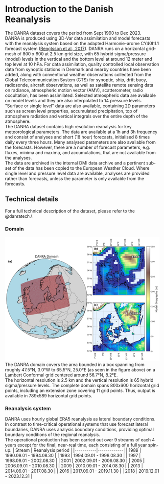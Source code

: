 # Introduction to the Danish Reanalysis
The DANRA dataset covers the period from Sept 1990 to Dec 2023. \
DANRA is produced using 3D-Var data assimilation and model forecasts with the reanalysis system based on the adapted Harmonie-arome CY40h1.1 forecast system ([Bengtsson et al., 2017](https://journals.ametsoc.org/view/journals/mwre/145/5/mwr-d-16-0417.1.xml)). DANRA runs on a horizontal grid-mesh of 800 x 600 at 2.5 km grid size,  with 65 hybrid sigma/pressure (model) levels in the vertical and the bottom level at around 12 meter and top level at 10 hPa. For data assimilation, quality controlled local observation data from synoptic stations in Denmark and nearby countries have been added, along with conventional weather observations collected from the Global Telecommunication System (GTS) for synoptic, ship, drift buoy, radiosonde, aircraft observations,  as well as satellite remote sensing data on radiance, atmospheric motion vector (AMV), scatterometer, radio occultation, has been assimilated. Selected atmospheric data are available on model levels and they are also interpolated to 14 pressure levels. "Surface or single level" data are also available, containing 2D parameters such as screen level properties, accumulated precipitation, top of atmosphere radiation and vertical integrals over the entire depth of the atmosphere. \
The DANRA dataset contains high resolution reanalysis for key meteorological parameters. The data are available at a 1h and 3h frequency and consist of analyses and short (18 hour) forecasts, initialised 8 times daily every three hours. Many analysed parameters are also available from the forecasts. However, there are a number of forecast parameters, e.g. fluxes, minima and maxima, and accumulations,  that are not available from the analyses.\
The data are archived in the internal DMI data archive and a pertinent sub-set of the data has been copied to the European Weather Cloud. Where single level and pressure level data are available, analyses are provided rather than forecasts, unless the parameter is only available from the forecasts.

## Technical details
For a full technical description of the dataset, please refer to the @danratech.\

### Domain
![DANRA Domain](danra-book/docs/figures/domain.png)\
The DANRA domain covers the area bounded in a box spanning from roughly 47.5°N, 3.0°W to 65.5°N, 25.0°E (as seen in the figure above) on a Lambert Conformal grid centered around 56.7°N, 8.2°E.\
The horizontal resolution is 2.5 km and the vertical resolution is 65 hybrid sigma/pressure levels. The complete domain spans 800x600 horizontal grid points, including an extension zone covering 11 grid points. Thus, output is available in 789x589 horizontal grid points.

### Reanalysis system
DANRA uses hourly global ERA5 reanalysis as lateral boundary conditions. In contrast to time-critical operational systems that use forecast lateral boundaries, DANRA uses analysis boundary conditions, providing optimal boundary conditions of the regional reanalysis. \
The operational production has been carried out over 9 streams of each 4 years except for the final, near-real time, each consisting of a full year spin-up.
| Stream | Reanalysis period |
|-----------|-------------|
| 1989 | 1990.09.01 - 1994.08.30 |
| 1993 | 1994.09.01 - 1998.08.30 |
| 1997 | 1998.09.01 - 2002.08.30 |
| 2001 | 2002.09.01 - 2006.08.30 |
| 2005 | 2006.09.01 - 2010.08.30 |
| 2009 | 2010.09.01 - 2014.08.30 |
| 2013 | 2014.09.01 - 2017.08.30 |
| 2016 | 2017.09.01 - 2019.11.30 |
| 2018 | 2019.12.01 - 2023.12.31 |